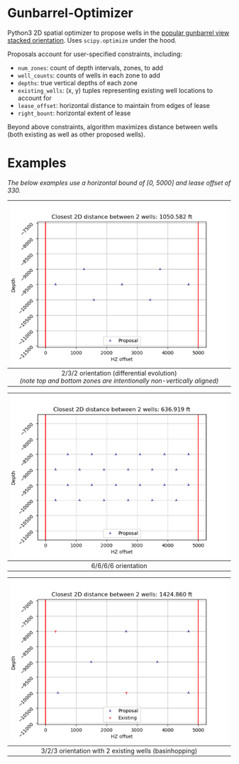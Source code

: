 # Gunbarrel-Optimizer

Python3 2D spatial optimizer to propose wells in the [popular gunbarrel view stacked orientation](./img/gunbarrel.png). Uses `scipy.optimize` under the hood.

Proposals account for user-specified constraints, including:
- `num_zones`: count of depth intervals, zones, to add
- `well_counts`: counts of wells in each zone to add
- `depths`: true vertical depths of each zone
- `existing_wells`: (x, y) tuples representing existing well locations to account for
- `lease_offset`: horizontal distance to maintain from edges of lease
- `right_bount`: horizontal extent of lease

Beyond above constraints, algorithm maximizes distance between wells (both existing as well as other proposed wells).

# Examples

<em> The below examples use a horizontal bound of [0, 5000] and lease offset of 330. </em>

|  <img src="./img/232.png" alt="2/3/2 orientation" width="500"> | 
|:--:| 
| 2/3/2 orientation (differential evolution) <br /> <em> (note top and bottom zones are intentionally non-vertically aligned) </em> |

|  <img src="./img/6666.png" alt="6/6/6/6orientation" width="500"> | 
|:--:| 
| 6/6/6/6 orientation |

|  <img src="./img/323.png" alt="3/2/3 orientation" width="500"> | 
|:--:| 
| 3/2/3 orientation with 2 existing wells (basinhopping) |
